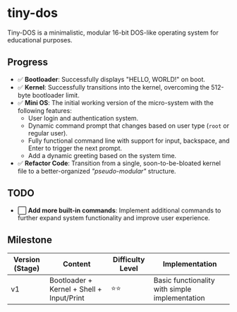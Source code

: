 # tiny-dos
Tiny-DOS is a minimalistic, modular 16-bit DOS-like operating system for educational purposes.

## Progress

- ✅ **Bootloader**: Successfully displays "HELLO, WORLD!" on boot.
- ✅ **Kernel**: Successfully transitions into the kernel, overcoming the 512-byte bootloader limit.
- ✅ **Mini OS**: The initial working version of the micro-system with the following features:
    - User login and authentication system.
    - Dynamic command prompt that changes based on user type (`root` or regular user).
    - Fully functional command line with support for input, backspace, and Enter to trigger the next prompt.
    - Add a dynamic greeting based on the system time.
- ✅ **Refactor Code**: Transition from a single, soon-to-be-bloated kernel file to a better-organized *"pseudo-modular"* structure.

## TODO

- ⬜ **Add more built-in commands**: Implement additional commands to further expand system functionality and improve user experience.

## Milestone

| Version (Stage) | Content                                   | Difficulty Level | Implementation                                 |
|-----------------|-------------------------------------------|------------------|------------------------------------------------|
| v1              | Bootloader + Kernel + Shell + Input/Print | ⭐⭐               | Basic functionality with simple implementation |
